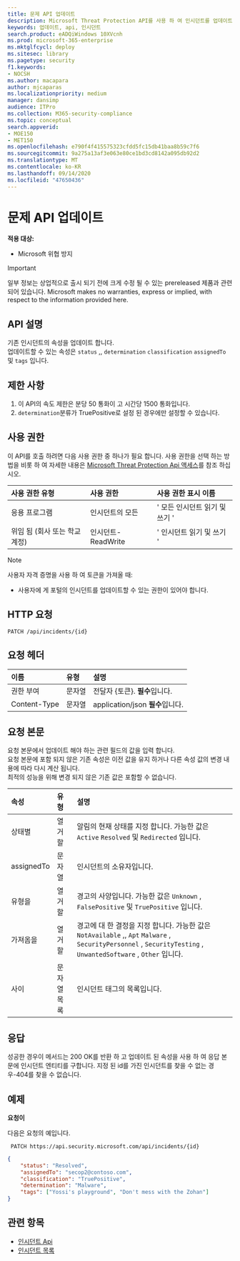 ```yaml
---
title: 문제 API 업데이트
description: Microsoft Threat Protection API를 사용 하 여 인시던트를 업데이트 하는 방법에 대해 알아봅니다.
keywords: 업데이트, api, 인시던트
search.product: eADQiWindows 10XVcnh
ms.prod: microsoft-365-enterprise
ms.mktglfcycl: deploy
ms.sitesec: library
ms.pagetype: security
f1.keywords:
- NOCSH
ms.author: macapara
author: mjcaparas
ms.localizationpriority: medium
manager: dansimp
audience: ITPro
ms.collection: M365-security-compliance
ms.topic: conceptual
search.appverid:
- MOE150
- MET150
ms.openlocfilehash: e790f4f415575323cfdd5fc15db41baa8b59c7f6
ms.sourcegitcommit: 9a275a13af3e063e80ce1bd3cd8142a095db92d2
ms.translationtype: MT
ms.contentlocale: ko-KR
ms.lasthandoff: 09/14/2020
ms.locfileid: "47650436"
---
```

# <a name="update-incidents-api"></a>문제 API 업데이트

**적용 대상:**
- Microsoft 위협 방지

>[!IMPORTANT] 
>일부 정보는 상업적으로 출시 되기 전에 크게 수정 될 수 있는 prereleased 제품과 관련 되어 있습니다. Microsoft makes no warranties, express or implied, with respect to the information provided here.


## <a name="api-description"></a>API 설명
기존 인시던트의 속성을 업데이트 합니다.
<br>업데이트할 수 있는 속성은 ```status``` ,, ```determination``` ```classification``` ```assignedTo``` 및 ```tags``` 입니다.


## <a name="limitations"></a>제한 사항
1. 이 API의 속도 제한은 분당 50 통화이 고 시간당 1500 통화입니다.
2. ```determination```분류가 TruePositive로 설정 된 경우에만 설정할 수 있습니다.


## <a name="permissions"></a>사용 권한
이 API를 호출 하려면 다음 사용 권한 중 하나가 필요 합니다. 사용 권한을 선택 하는 방법을 비롯 하 여 자세한 내용은 [Microsoft Threat Protection Api 액세스](api-access.md)를 참조 하십시오.

사용 권한 유형 |   사용 권한  |   사용 권한 표시 이름
:---|:---|:---
응용 프로그램 |   인시던트의 모든 |    ' 모든 인시던트 읽기 및 쓰기 '
위임 됨 (회사 또는 학교 계정) | 인시던트-ReadWrite | ' 인시던트 읽기 및 쓰기 '

>[!NOTE]
> 사용자 자격 증명을 사용 하 여 토큰을 가져올 때:
>- 사용자에 게 포털의 인시던트를 업데이트할 수 있는 권한이 있어야 합니다.


## <a name="http-request"></a>HTTP 요청

```
PATCH /api/incidents/{id}
```

## <a name="request-headers"></a>요청 헤더

이름 | 유형 | 설명
:---|:---|:---
권한 부여 | 문자열 | 전달자 {토큰}. **필수**입니다.
Content-Type | 문자열 | application/json **필수**입니다.


## <a name="request-body"></a>요청 본문
요청 본문에서 업데이트 해야 하는 관련 필드의 값을 입력 합니다.
<br>요청 본문에 포함 되지 않은 기존 속성은 이전 값을 유지 하거나 다른 속성 값의 변경 내용에 따라 다시 계산 됩니다. 
<br>최적의 성능을 위해 변경 되지 않은 기존 값은 포함할 수 없습니다.

속성 | 유형 | 설명
:---|:---|:---
상태별 | 열거할 | 알림의 현재 상태를 지정 합니다. 가능한 값은 ```Active``` ```Resolved``` 및 ```Redirected``` 입니다.
assignedTo | 문자열 | 인시던트의 소유자입니다.
유형을 | 열거할 | 경고의 사양입니다. 가능한 값은 ```Unknown``` , ```FalsePositive``` 및 ```TruePositive``` 입니다.
가져옴을 | 열거할 | 경고에 대 한 결정을 지정 합니다. 가능한 값은 ```NotAvailable``` ,, ```Apt``` ```Malware``` , ```SecurityPersonnel``` , ```SecurityTesting``` , ```UnwantedSoftware``` , ```Other``` 입니다.
사이 | 문자열 목록 | 인시던트 태그의 목록입니다.



## <a name="response"></a>응답
성공한 경우이 메서드는 200 OK를 반환 하 고 업데이트 된 속성을 사용 하 여 응답 본문에 인시던트 엔티티를 구합니다. 지정 된 id를 가진 인시던트를 찾을 수 없는 경우-404를 찾을 수 없습니다.


## <a name="example"></a>예제

**요청이**

다음은 요청의 예입니다.

```
 PATCH https://api.security.microsoft.com/api/incidents/{id}
```

```json
{
    "status": "Resolved",
    "assignedTo": "secop2@contoso.com",
    "classification": "TruePositive",
    "determination": "Malware",
    "tags": ["Yossi's playground", "Don't mess with the Zohan"]
}
```


## <a name="related-topic"></a>관련 항목
- [인시던트 Api](api-incident.md)
- [인시던트 목록](api-list-incidents.md)